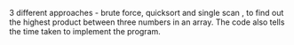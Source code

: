 3 different approaches - brute force, quicksort and single scan , to find out the highest product between three numbers in an array. The code also tells the time taken to implement the program.
